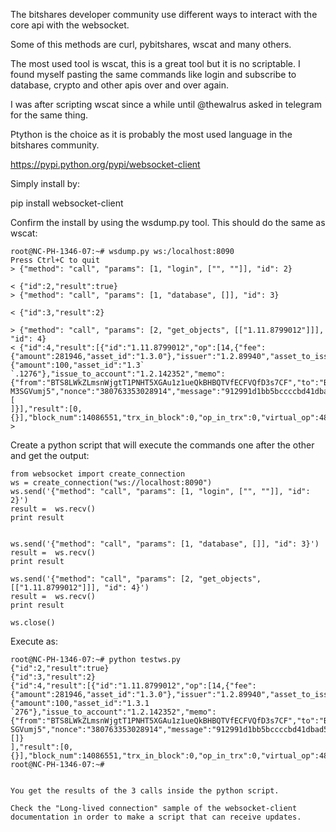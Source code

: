 The bitshares developer community use different ways to interact with the core api with the websocket.

Some of this methods are curl, pybitshares, wscat and many others.

The most used tool is wscat, this is a great tool but it is no scriptable. I found myself pasting the same commands like login and subscribe to database, crypto and other apis over and over again.

I was after scripting wscat since a while until @thewalrus asked in telegram for the same thing.

Ptython is the choice as it is probably the most used language in the bitshares community.

https://pypi.python.org/pypi/websocket-client

Simply install by:

pip install websocket-client

Confirm the install by using the wsdump.py tool. This should do the same as wscat:

```
root@NC-PH-1346-07:~# wsdump.py ws:/localhost:8090
Press Ctrl+C to quit
> {"method": "call", "params": [1, "login", ["", ""]], "id": 2}

< {"id":2,"result":true}
> {"method": "call", "params": [1, "database", []], "id": 3}

< {"id":3,"result":2}

> {"method": "call", "params": [2, "get_objects", [["1.11.8799012"]]], "id": 4}
< {"id":4,"result":[{"id":"1.11.8799012","op":[14,{"fee":{"amount":281946,"asset_id":"1.3.0"},"issuer":"1.2.89940","asset_to_issue":{"amount":100,"asset_id":"1.3`
`.1276"},"issue_to_account":"1.2.142352","memo":{"from":"BTS8LWkZLmsnWjgtT1PNHT5XGAu1z1ueQkBHBQTVfECFVQfD3s7CF","to":"BTS6F1ZetzyG5FvjRiPjSkAjJfCqfr8AGbnGfH9FAGWZ`
M3SGVumj5","nonce":"380763353028914","message":"912991d1bb5bccccbd41dbad533836e667e5c5e9a31290c857ed6c5ea01756dd4d5893f1644c16c019170a4d0de346a2"},"extensions":[
]}],"result":[0,{}],"block_num":14086551,"trx_in_block":0,"op_in_trx":0,"virtual_op":48819}]}
>
```


Create a python script that will execute the commands one after the other and get the output:

```
from websocket import create_connection
ws = create_connection("ws://localhost:8090")
ws.send('{"method": "call", "params": [1, "login", ["", ""]], "id": 2}')
result =  ws.recv()
print result


ws.send('{"method": "call", "params": [1, "database", []], "id": 3}')
result =  ws.recv()
print result

ws.send('{"method": "call", "params": [2, "get_objects", [["1.11.8799012"]]], "id": 4}')
result =  ws.recv()
print result

ws.close()
```
Execute as:

```
root@NC-PH-1346-07:~# python testws.py 
{"id":2,"result":true}
{"id":3,"result":2}
{"id":4,"result":[{"id":"1.11.8799012","op":[14,{"fee":{"amount":281946,"asset_id":"1.3.0"},"issuer":"1.2.89940","asset_to_issue":{"amount":100,"asset_id":"1.3.1
`276"},"issue_to_account":"1.2.142352","memo":{"from":"BTS8LWkZLmsnWjgtT1PNHT5XGAu1z1ueQkBHBQTVfECFVQfD3s7CF","to":"BTS6F1ZetzyG5FvjRiPjSkAjJfCqfr8AGbnGfH9FAGWZM3
SGVumj5","nonce":"380763353028914","message":"912991d1bb5bccccbd41dbad533836e667e5c5e9a31290c857ed6c5ea01756dd4d5893f1644c16c019170a4d0de346a2"},"extensions":[]}
],"result":[0,{}],"block_num":14086551,"trx_in_block":0,"op_in_trx":0,"virtual_op":48819}]}
root@NC-PH-1346-07:~#


You get the results of the 3 calls inside the python script. 

Check the "Long-lived connection" sample of the websocket-client documentation in order to make a script that can receive updates.


